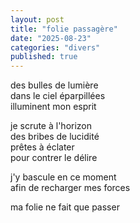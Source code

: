 ```yaml
---
layout: post
title: "folie passagère"
date: "2025-08-23"
categories: "divers"
published: true
---
```


des bulles de lumière  
dans le ciel éparpillées  
illuminent mon esprit  

je scrute à l'horizon  
des bribes de lucidité  
prêtes à éclater  
pour contrer le délire  

j'y bascule en ce moment  
afin de recharger mes forces  

ma folie ne fait que passer  
